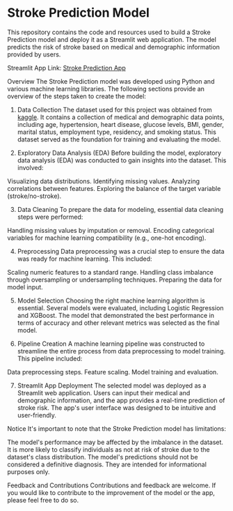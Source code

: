 # Stroke Prediction Model
This repository contains the code and resources used to build a Stroke Prediction model and deploy it as a Streamlit web application. The model predicts the risk of stroke based on medical and demographic information provided by users.

Streamlit App Link: [Stroke Prediction App](https://strokerisk.streamlit.app/)

Overview
The Stroke Prediction model was developed using Python and various machine learning libraries. The following sections provide an overview of the steps taken to create the model:

1. Data Collection
The dataset used for this project was obtained from [kaggle](https://www.kaggle.com/datasets/fedesoriano/stroke-prediction-dataset). It contains a collection of medical and demographic data points, including age, hypertension, heart disease, glucose levels, BMI, gender, marital status, employment type, residency, and smoking status. This dataset served as the foundation for training and evaluating the model.

2. Exploratory Data Analysis (EDA)
Before building the model, exploratory data analysis (EDA) was conducted to gain insights into the dataset. This involved:

Visualizing data distributions.
Identifying missing values.
Analyzing correlations between features.
Exploring the balance of the target variable (stroke/no-stroke).

3. Data Cleaning
To prepare the data for modeling, essential data cleaning steps were performed:

Handling missing values by imputation or removal.
Encoding categorical variables for machine learning compatibility (e.g., one-hot encoding).

4. Preprocessing
Data preprocessing was a crucial step to ensure the data was ready for machine learning. This included:

Scaling numeric features to a standard range.
Handling class imbalance through oversampling or undersampling techniques.
Preparing the data for model input.

5. Model Selection
Choosing the right machine learning algorithm is essential. Several models were evaluated, including Logistic Regression and XGBoost. The model that demonstrated the best performance in terms of accuracy and other relevant metrics was selected as the final model.

6. Pipeline Creation
A machine learning pipeline was constructed to streamline the entire process from data preprocessing to model training. This pipeline included:

Data preprocessing steps.
Feature scaling.
Model training and evaluation.

7. Streamlit App Deployment
The selected model was deployed as a Streamlit web application. Users can input their medical and demographic information, and the app provides a real-time prediction of stroke risk. The app's user interface was designed to be intuitive and user-friendly.

Notice
It's important to note that the Stroke Prediction model has limitations:

The model's performance may be affected by the imbalance in the dataset. It is more likely to classify individuals as not at risk of stroke due to the dataset's class distribution.
The model's predictions should not be considered a definitive diagnosis. They are intended for informational purposes only.

Feedback and Contributions
Contributions and feedback are welcome. If you would like to contribute to the improvement of the model or the app, please feel free to do so.
